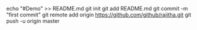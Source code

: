 echo "#Demo" >> README.md
git init
git add README.md
git commit -m "first commit"
git remote add origin https://github.com/github/rajitha.git
git push -u origin master

